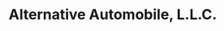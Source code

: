---
title: "Alternative Automobile, L.L.C."
url: /monticello/alternative-automobile-l-l-c/
shop: Autowerkstatt
---